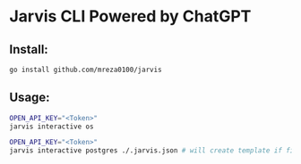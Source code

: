 # Jarvis CLI Powered by ChatGPT

## Install:

```bash
go install github.com/mreza0100/jarvis
```

## Usage:

```bash
OPEN_API_KEY="<Token>"
jarvis interactive os
```

```bash
OPEN_API_KEY="<Token>"
jarvis interactive postgres ./.jarvis.json # will create template if file not exist
```
